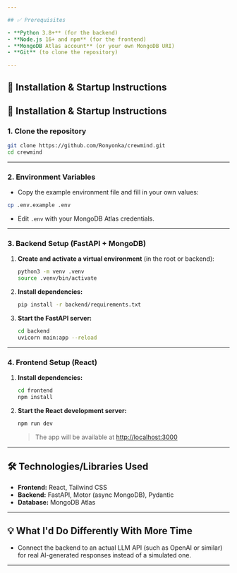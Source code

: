 ```yaml
---

## ✅ Prerequisites

- **Python 3.8+** (for the backend)
- **Node.js 16+ and npm** (for the frontend)
- **MongoDB Atlas account** (or your own MongoDB URI)
- **Git** (to clone the repository)

---
```


## 🚀 Installation & Startup Instructions

## 🚀 Installation & Startup Instructions

### 1. Clone the repository

```bash
git clone https://github.com/Ronyonka/crewmind.git
cd crewmind
```

---

### 2. Environment Variables

- Copy the example environment file and fill in your own values:

```bash
cp .env.example .env
```

- Edit `.env` with your MongoDB Atlas credentials.

---

### 3. Backend Setup (FastAPI + MongoDB)

1. **Create and activate a virtual environment** (in the root or backend):

   ```bash
   python3 -m venv .venv
   source .venv/bin/activate
   ```

2. **Install dependencies:**

   ```bash
   pip install -r backend/requirements.txt
   ```

3. **Start the FastAPI server:**

   ```bash
   cd backend
   uvicorn main:app --reload
   ```

---

### 4. Frontend Setup (React)

1. **Install dependencies:**

   ```bash
   cd frontend
   npm install
   ```

2. **Start the React development server:**

   ```bash
   npm run dev
   ```

   > The app will be available at [http://localhost:3000](http://localhost:3000)

---

## 🛠️ Technologies/Libraries Used

- **Frontend:** React, Tailwind CSS
- **Backend:** FastAPI, Motor (async MongoDB), Pydantic
- **Database:** MongoDB Atlas

---

## 💡 What I'd Do Differently With More Time

- Connect the backend to an actual LLM API (such as OpenAI or similar) for real AI-generated responses instead of a simulated one.

---
